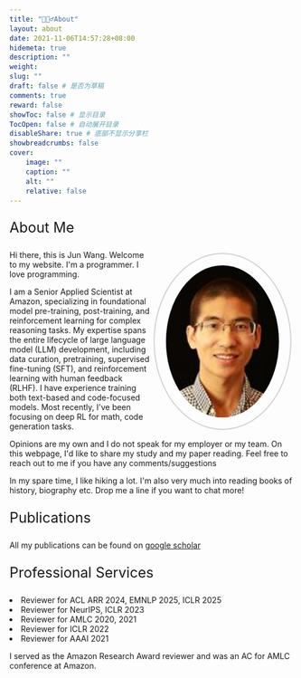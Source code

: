 ```yaml
---
title: "🙋🏻‍♂️About"
layout: about
date: 2021-11-06T14:57:28+08:00
hidemeta: true
description: ""
weight:
slug: ""
draft: false # 是否为草稿
comments: true
reward: false
showToc: false # 显示目录
TocOpen: false # 自动展开目录
disableShare: true # 底部不显示分享栏
showbreadcrumbs: false
cover:
    image: ""
    caption: ""
    alt: ""
    relative: false
---
```


<p style="font-size: 25px;">About Me</p>
<style>
 .wrap {
   float: right; 
   margin: 5px;
  }
  #mypic {
  width: 200px;
  border-radius: 200%;
  align: left;
  padding: 20px;
  border: 2px solid #D3D3D3;
}
</style>
<div class="wrap">
<img class="img-fluid z-depth-1 rounded" id="mypic" src="/img/junwang.jpeg">
</div>

<p>Hi there, this is Jun Wang. Welcome to my website. I'm a programmer. I love programming. 
    
I am a Senior Applied Scientist at Amazon, specializing in foundational model pre-training, post-training, and reinforcement learning for complex reasoning tasks. My expertise spans the entire lifecycle of large language model (LLM) development, including data curation, pretraining, supervised fine-tuning (SFT), and reinforcement learning with human feedback (RLHF). I have experience training both text-based and code-focused models. Most recently, I've been focusing on deep RL for math, code generation tasks. 
</p>
<p>Opinions are my own and I do not speak for my employer or my team. On this webpage, I'd like to share my study and my
paper reading. Feel free to reach out to me if you have any comments/suggestions</p>

<p>In my spare time, I like hiking a lot. I'm also very much into reading books of history, biography etc. Drop me a line if
    you want to chat more! </p>



<p style="font-size: 25px;">Publications</p>
All my publications can be found on <a href="https://scholar.google.com/citations?user=ct92MO4AAAAJ&hl=en" target="_blank" title="Google Scholar">google scholar</a>


<style>
.well {
    background-image: -webkit-linear-gradient(top,#e8e8e8 0,#f5f5f5 100%);
    background-image: -o-linear-gradient(top,#e8e8e8 0,#f5f5f5 100%);
    background-image: -webkit-gradient(linear,left top,left bottom,from(#e8e8e8),to(#f5f5f5));
    background-image: linear-gradient(to bottom,#e8e8e8 0,#f5f5f5 100%);
    filter: progid:DXImageTransform.Microsoft.gradient(startColorstr='#ffe8e8e8', endColorstr='#fff5f5f5', GradientType=0);
    background-repeat: repeat-x;
    border-color: #dcdcdc;
    -webkit-box-shadow: inset 0 1px 3px rgba(0,0,0,.05), 0 1px 0 rgba(255,255,255,.1);
    box-shadow: inset 0 1px 3px rgba(0,0,0,.05), 0 1px 0 rgba(255,255,255,.1);
}
</style>

<p style="font-size: 25px;">Professional Services</p>
<div class="style">
<li>Reviewer for ACL ARR 2024, EMNLP 2025, ICLR 2025</li>
<li>Reviewer for NeurIPS, ICLR 2023</li>
<li>Reviewer for AMLC 2020, 2021</li>
<li>Reviewer for ICLR 2022</li>
<li>Reviewer for AAAI 2021</li>

I served as the Amazon Research Award reviewer and was an AC for AMLC conference at Amazon.
</div>

